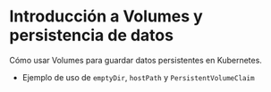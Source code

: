 # Introducción a Volumes y persistencia de datos

Cómo usar Volumes para guardar datos persistentes en Kubernetes.

- Ejemplo de uso de `emptyDir`, `hostPath` y `PersistentVolumeClaim`
